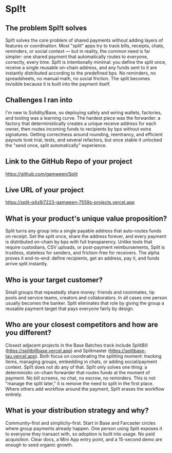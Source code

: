 # Spl!t

## The problem Spl!t solves

Spl!t solves the core problem of shared payments without adding layers of features or coordination. Most "split" apps try to track bills, receipts, chats, reminders, or social context — but in reality, the common need is far simpler: one shared payment that automatically routes to everyone, correctly, every time. Spl!t is intentionally minimal: you define the split once, receive a single reusable on-chain address, and any funds sent to it are instantly distributed according to the predefined bps. No reminders, no spreadsheets, no manual math, no social friction. The split becomes invisible because it is built into the payment itself.

## Challenges I ran into

I'm new to Solidity/Base, so deploying safely and wiring wallets, factories, and tooling was a learning curve. The hardest piece was the forwarder: a factory that deterministically creates a unique receive address for each owner, then routes incoming funds to recipients by bps without extra signatures. Getting correctness around rounding, reentrancy, and efficient payouts took trial, tests, and several refactors, but once stable it unlocked the "send once, split automatically" experience.

## Link to the GitHub Repo of your project

https://github.com/gamween/Split

## Live URL of your project

https://split-q4x9i7223-gamween-7559s-projects.vercel.app

## What is your product's unique value proposition?

Split turns any group into a single payable address that auto-routes funds on receipt. Set the split once, share the address forever, and every payment is distributed on-chain by bps with full transparency. Unlike tools that require custodians, CSV uploads, or post-payment reimbursements, Split is trustless, stateless for senders, and friction-free for receivers. The alpha proves it end-to-end: define recipients, get an address, pay it, and funds arrive split instantly.

## Who is your target customer?

Small groups that repeatedly share money: friends and roommates, tip pools and service teams, creators and collaborators. In all cases one person usually becomes the banker. Split eliminates that role by giving the group a reusable payment target that pays everyone fairly by design.

## Who are your closest competitors and how are you different?

Closest adjacent projects in the Base Batches track include SplitBill (https://splitbillbase.vercel.app) and Splitmaster (https://splitbase-tau.vercel.app). Both focus on coordinating the splitting moment: tracking items, managing groups, embedding in chats, or adding social/payment context. Spl!t does not do any of that. Spl!t only solves one thing: a deterministic on-chain forwarder that routes funds at the moment of payment. No bill screens, no chat, no escrow, no reminders. This is not "manage the split later," it is remove the need to split in the first place. Where others add workflow around the payment, Spl!t erases the workflow entirely.

## What is your distribution strategy and why?

Community-first and simplicity-first. Start in Base and Farcaster circles where group payments already happen. One person using Split exposes it to everyone they transact with, so adoption is built into usage. No paid acquisition. Clear docs, a Mini App entry point, and a 15-second demo are enough to seed organic growth.

